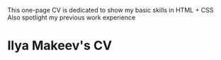 This one-page CV is dedicated to show my basic skills in HTML + CSS <br>
Also spotlight my previous work experience

# Ilya Makeev's CV
